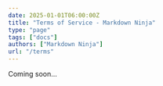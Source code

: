```yaml
---
date: 2025-01-01T06:00:00Z
title: "Terms of Service - Markdown Ninja"
type: "page"
tags: ["docs"]
authors: ["Markdown Ninja"]
url: "/terms"
---
```


Coming soon...
